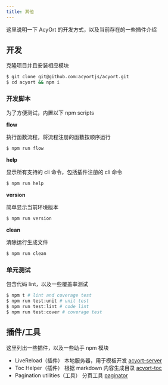 ```yaml
---
title: 其他
---
```


这里说明一下 AcyOrt 的开发方式，以及当前存在的一些插件介绍

## 开发

克隆项目并且安装相应模块

```bash
$ git clone git@github.com:acyortjs/acyort.git
$ cd acyort && npm i
```

### 开发脚本

为了方便测试，内置以下 npm scripts

**flow**

执行函数流程，将流程注册的函数按顺序运行

```bash
$ npm run flow
```

**help**

显示所有支持的 cli 命令，包括插件注册的 cli 命令

```bash
$ npm run help
```

**version**

简单显示当前环境版本

```bash
$ npm run version
```

**clean**

清除运行生成文件

```bash
$ npm run clean
```

### 单元测试

包含代码 lint，以及一些覆盖率测试

```bash
$ npm t # lint and coverage test
$ npm run test:unit # unit test
$ npm run test:lint # code lint
$ npm run test:cover # coverage test
```

## 插件/工具

这里列出一些插件，以及一些助手 npm 模块

- LiveReload（插件） 本地服务器，用于模板开发 [acyort-server](https://github.com/acyortjs/acyort-server)
- Toc Helper（插件） 根据 markdown 内容生成目录 [acyort-toc](https://github.com/acyortjs/acyort-toc)
- Pagination utilities（工具） 分页工具 [paginator](https://github.com/acyortjs/paginator)
